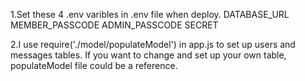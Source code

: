 1.Set these 4 .env varibles in .env file when deploy.
DATABASE_URL
MEMBER_PASSCODE
ADMIN_PASSCODE
SECRET

2.I use require('./model/populateModel') in app.js to set up users and messages tables.
If you want to change and set up your own table, populateModel file could be a reference.
